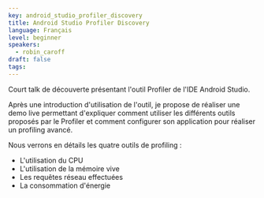 ```yaml
---
key: android_studio_profiler_discovery
title: Android Studio Profiler Discovery
language: Français
level: beginner
speakers:
  - robin_caroff
draft: false
tags:
---
```

Court talk de découverte présentant l'outil Profiler de l'IDE Android Studio.

Après une introduction d'utilisation de l'outil, je propose de réaliser une demo live permettant d'expliquer comment utiliser les différents outils proposés par le Profiler et comment configurer son application pour réaliser un profiling avancé.

Nous verrons en détails les quatre outils de profiling :

  * L'utilisation du CPU
  * L'utilisation de la mémoire vive
  * Les requêtes réseau effectuées
  * La consommation d'énergie

